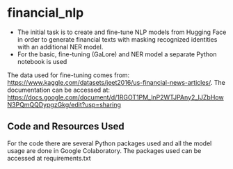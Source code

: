 # financial_nlp
* The initial task is to create and fine-tune NLP models from Hugging Face in order to generate financial texts with masking recognized identities with an additional NER model.
* For the basic, fine-tuning (GaLore) and NER model a separate Python notebook is used
 
The data used for fine-tuning comes from: https://www.kaggle.com/datasets/jeet2016/us-financial-news-articles/.
The documentation can be accessed at: https://docs.google.com/document/d/1RGOT1PM_lnP2WTJPAny2_IJZbHowN3PQmQQDypgzGkg/edit?usp=sharing

## Code and Resources Used 
For the code there are several Python packages used and all the model usage are done in Google Colaboratory.
The packages used can be accessed at requirements.txt
